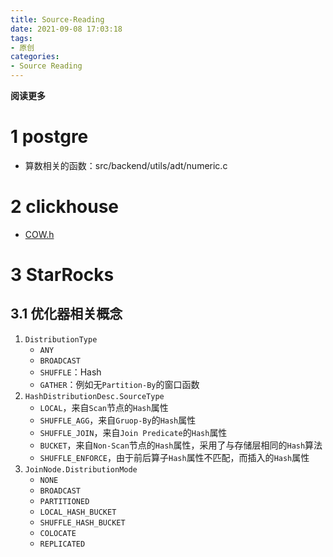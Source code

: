 ```yaml
---
title: Source-Reading
date: 2021-09-08 17:03:18
tags: 
- 原创
categories: 
- Source Reading
---
```


**阅读更多**

<!--more-->

# 1 postgre

* 算数相关的函数：src/backend/utils/adt/numeric.c

# 2 clickhouse

* [COW.h](https://github.com/ClickHouse/ClickHouse/blob/master/src/Common/COW.h)

# 3 StarRocks

## 3.1 优化器相关概念

1. `DistributionType`
    * `ANY`
    * `BROADCAST`
    * `SHUFFLE`：Hash
    * `GATHER`：例如无`Partition-By`的窗口函数
1. `HashDistributionDesc.SourceType`
    * `LOCAL`，来自`Scan`节点的`Hash`属性
    * `SHUFFLE_AGG`，来自`Gruop-By`的`Hash`属性
    * `SHUFFLE_JOIN`，来自`Join Predicate`的`Hash`属性
    * `BUCKET`，来自`Non-Scan`节点的`Hash`属性，采用了与存储层相同的`Hash`算法
    * `SHUFFLE_ENFORCE`，由于前后算子`Hash`属性不匹配，而插入的`Hash`属性
1. `JoinNode.DistributionMode`
    * `NONE`
    * `BROADCAST`
    * `PARTITIONED`
    * `LOCAL_HASH_BUCKET`
    * `SHUFFLE_HASH_BUCKET`
    * `COLOCATE`
    * `REPLICATED`